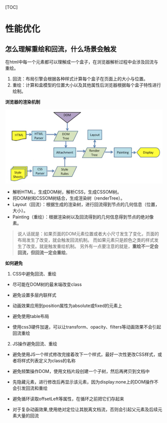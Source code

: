 [TOC]

# 性能优化

## 怎么理解重绘和回流，什么场景会触发

在html中每一个元素都可以理解成一个盒子，在浏览器解析过程中会涉及回流与重绘。

 1. 回流：布局引擎会根据各种样式计算每个盒子在页面上的大小与位置。
 2. 重绘：计算和盒模型的位置大小以及其他属性后浏览器根据每个盒子特性进行绘制。

**浏览器的渲染机制**

![输入图片描述](%E6%80%A7%E8%83%BD%E4%BC%98%E5%8C%96_md_files/mmexport1676620001838_20230217154946.jpg?v=1&type=image&token=V1:iS7e3tfHn1ukBzEpPyomfKINrBZFKj08kBYAeiI_-oY)

- 解析HTML，生成DOM树，解析CSS，生成CSSOM树。
- 将DOM树和CSSOM树结合，生成渲染树（renderTree）。
- Layout（回流）：根据生成的渲染树，进行回流得到节点的几何信息（位置，大小）。
- Painting（重绘）：根据渲染树以及回流得到的几何信息得到节点的绝对像素。

> 说人话就是：如果页面的DOM元素位置或者大小尺寸发生了变化，页面的布局发生了改变，就会触发回流机制。
> 而如果元素只是颜色之类的样式发生了改变。就是触发重绘机制。
> 另外有一点要注意的就是，**重绘不一定会回流，但回流一定会重绘**。

**如何避免**

1. CSS中避免回流、重绘

- 尽可能在DOM树的最末端改变class

- 避免设置多层内联样式
- 动画效果应用到position属性为absolute或fixed的元素上
- 避免使用table布局
- 使用css3硬件加速，可以让transform、opacity、filters等动画效果不会引起回流重绘

2. JS操作避免回流、重绘

- 避免使用JS一个样式修改完接着改下一个样式，最好一次性更改CSS样式，或者将样式列表定义为class的名称

- 避免频繁操作DOM，使用文档片段创建一个子树，然后再拷贝到文档中
- 先隐藏元素，进行修改后再显示该元素，因为display:none上的DOM操作不会引发回流和重绘
- 避免循环读取offsetLeft等属性，在循环之前把它们存起来
- 对于复杂动画效果,使用绝对定位让其脱离文档流，否则会引起父元素及后续元素大量的回流
